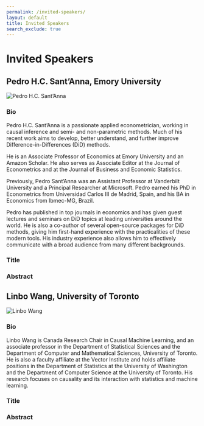 ```yaml
---
permalink: /invited-speakers/
layout: default
title: Invited Speakers
search_exclude: true
---
```


# **Invited Speakers**

## Pedro H.C. Sant’Anna, Emory University

![]({{site.baseurl}}/images/pedro.jpeg "Pedro H.C. Sant’Anna")

### Bio
Pedro H.C. Sant’Anna is a passionate applied econometrician, working in causal inference and semi- and non-parametric methods. Much of his recent work aims to develop, better understand, and further improve Difference-in-Differences (DiD) methods.

He is an Associate Professor of Economics at Emory University and an Amazon Scholar. He also serves as Associate Editor at the Journal of Econometrics and at the Journal of Business and Economic Statistics.

Previously, Pedro Sant’Anna was an Assistant Professor at Vanderbilt University and a Principal Researcher at Microsoft. Pedro earned his PhD in Econometrics from Universidad Carlos III de Madrid, Spain, and his BA in Economics from Ibmec-MG, Brazil.

Pedro has published in top journals in economics and has given guest lectures and seminars on DiD topics at leading universities around the world. He is also a co-author of several open-source packages for DiD methods, giving him first-hand experience with the practicalities of these modern tools. His industry experience also allows him to effectively communicate with a broad audience from many different backgrounds.

### Title

### Abstract

## Linbo Wang, University of Toronto

![]({{site.baseurl}}/images/linbo-wang.png "Linbo Wang")

### Bio
Linbo Wang is Canada Research Chair in Causal Machine Learning, and an associate professor in the Department of Statistical Sciences and the Department of Computer and Mathematical Sciences, University of Toronto. He is also a faculty affiliate at the Vector Institute and holds affiliate positions in the Department of Statistics at the University of Washington and the Department of Computer Science at the University of Toronto. His research focuses on causality and its interaction with statistics and machine learning.

### Title

### Abstract